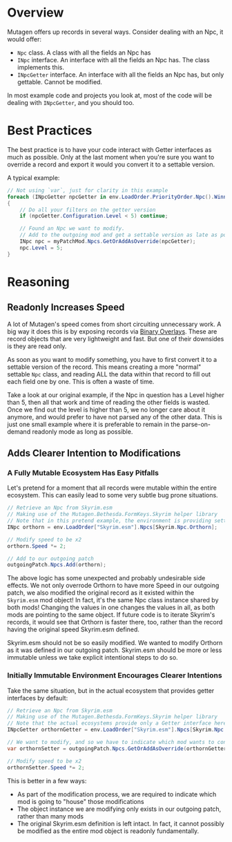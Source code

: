 # Overview
Mutagen offers up records in several ways.  Consider dealing with an Npc, it would offer:
- `Npc` class.   A class with all the fields an Npc has
- `INpc` interface.   An interface with all the fields an Npc has.  The class implements this.
- `INpcGetter` interface.  An interface with all the fields an Npc has, but only gettable.  Cannot be modified.

In most example code and projects you look at, most of the code will be dealing with `INpcGetter`, and you should too.

# Best Practices
The best practice is to have your code interact with Getter interfaces as much as possible.  Only at the last moment when you're sure you want to override a record and export it would you convert it to a settable version.

A typical example:
```cs
// Not using `var`, just for clarity in this example
foreach (INpcGetter npcGetter in env.LoadOrder.PriorityOrder.Npc().WinningOverrides())
{
    // Do all your filters on the getter version
    if (npcGetter.Configuration.Level < 5) continue;

    // Found an Npc we want to modify.
    // Add to the outgoing mod and get a settable version as late as possible
    INpc npc = myPatchMod.Npcs.GetOrAddAsOverride(npcGetter);
    npc.Level = 5;  
}
```

# Reasoning
## Readonly Increases Speed
A lot of Mutagen's speed comes from short circuiting unnecessary work.  A big way it does this is by exposing records via [Binary Overlays](https://github.com/Mutagen-Modding/Mutagen/wiki/Binary-Overlay).  These are record objects that are very lightweight and fast.   But one of their downsides is they are read only.

As soon as you want to modify something, you have to first convert it to a settable version of the record.  This means creating a more "normal" settable `Npc` class, and reading ALL the data within that record to fill out each field one by one.  This is often a waste of time.

Take a look at our original example, if the Npc in question has a Level higher than 5, then all that work and time of reading the other fields is wasted.  Once we find out the level is higher than 5, we no longer care about it anymore, and would prefer to have not parsed any of the other data.  This is just one small example where it is preferable to remain in the parse-on-demand readonly mode as long as possible.

## Adds Clearer Intention to Modifications
### A Fully Mutable Ecosystem Has Easy Pitfalls
Let's pretend for a moment that all records were mutable within the entire ecosystem.  This can easily lead to some very subtle bug prone situations.

```cs
// Retrieve an Npc from Skyrim.esm
// Making use of the Mutagen.Bethesda.FormKeys.Skyrim helper library
// Note that in this pretend example, the environment is providing setter interfaces
INpc orthorn = env.LoadOrder["Skyrim.esm"].Npcs[Skyrim.Npc.Orthorn];

// Modify speed to be x2
orthorn.Speed *= 2;

// Add to our outgoing patch
outgoingPatch.Npcs.Add(orthorn);
```

The above logic has some unexpected and probably undesirable side effects.  We not only overrode Orthorn to have more Speed in our outgoing patch, we also modified the original record as it existed within the `Skyrim.esm` mod object!   In fact, it's the same Npc class instance shared by both mods!  Changing the values in one changes the values in all, as both mods are pointing to the same object.  If future code is to iterate Skyrim's records, it would see that Orthorn is faster there, too, rather than the record having the original speed Skyrim.esm defined.  

Skyrim.esm should not be so easily modified.  We wanted to modify Orthorn as it was defined in our outgoing patch.  Skyrim.esm should be more or less immutable unless we take explicit intentional steps to do so.

### Initially Immutable Environment Encourages Clearer Intentions
Take the same situation, but in the actual ecosystem that provides getter interfaces by default:
```cs
// Retrieve an Npc from Skyrim.esm
// Making use of the Mutagen.Bethesda.FormKeys.Skyrim helper library
// Note that the actual ecosystems provide only a Getter interface here
INpcGetter orthornGetter = env.LoadOrder["Skyrim.esm"].Npcs[Skyrim.Npc.Orthorn];

// We want to modify, and so we have to indicate which mod wants to contain that modification
var orthornSetter = outgoingPatch.Npcs.GetOrAddAsOverride(orthornGetter);

// Modify speed to be x2
orthornSetter.Speed *= 2;
```

This is better in a few ways:
- As part of the modification process, we are required to indicate which mod is going to "house" those modifications
- The object instance we are modifying only exists in our outgoing patch, rather than many mods
- The original Skyrim.esm definition is left intact.  In fact, it cannot possibly be modified as the entire mod object is readonly fundamentally.